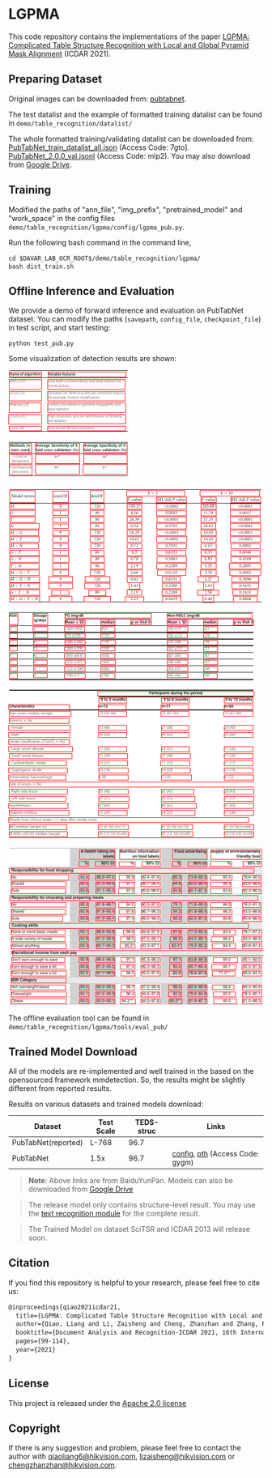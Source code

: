 # LGPMA

This code repository contains the implementations of the paper [LGPMA: Complicated Table Structure Recognition with Local and Global Pyramid Mask Alignment](https://arxiv.org/pdf/2105.06224.pdf) (ICDAR 2021).


## Preparing Dataset
Original images can be downloaded from: [pubtabnet](https://developer.ibm.com/exchanges/data/all/pubtabnet/).

The test datalist and the example of formatted training datalist can be found in `demo/table_recognition/datalist/`

The whole formatted training/validating datalist can be downloaded from: [PubTabNet_train_datalist_all.json](https://pan.baidu.com/s/1ubUre07SybTml9UF6wyZ-A) (Access Code: 7gto].  [PubTabNet_2.0.0_val.jsonl](https://pan.baidu.com/s/1-A4JfK_SR45v649gW5KkYw) (Access Code: mlp2). You may also download from [Google Drive](https://drive.google.com/drive/folders/1Ik3KCiSATgOlCK4P5TXnbIMBZDOxrv4V?usp=sharing).

## Training
Modified the paths of "ann_file", "img_prefix", "pretrained_model" and "work_space" in the config files `demo/table_recognition/lgpma/config/lgpma_pub.py`.

Run the following bash command in the command line,
``` shell
cd $DAVAR_LAB_OCR_ROOT$/demo/table_recognition/lgpma/
bash dist_train.sh
```

## Offline Inference and Evaluation
We provide a demo of forward inference and evaluation on PubTabNet dataset. You can modify the paths (`savepath`, `config_file`, `checkpoint_file`) in test script, and start testing:

``` shell
python test_pub.py 
```

Some visualization of detection results are shown:

![./vis/PMC2871264_002_00.png](./vis/PMC2871264_002_00.png)

![./vis/PMC3160368_005_00.png](./vis/PMC3160368_005_00.png)

![./vis/PMC3250619_005_01.png](./vis/PMC3250619_005_01.png)

![./vis/PMC3551656_004_00.png](./vis/PMC3551656_004_00.png)

![./vis/PMC3568059_003_00.png](./vis/PMC3568059_003_00.png)

![./vis/PMC3824233_004_00.png](./vis/PMC3824233_004_00.png)

The offline evaluation tool can be found in `demo/table_recognition/lgpma/tools/eval_pub/`

## Trained Model Download
All of the models are re-implemented and well trained in the based on the opensourced framework mmdetection. So, the results might be slightly different from reported results.

Results on various datasets and trained models download:

| Dataset                | Test Scale     | TEDS-struc| Links |
|-----------------------|----------------|-----------|----------------------|
| PubTabNet(reported)    | L-768| 96.7      |                   |    |
| PubTabNet             | 1.5x    | 96.7      | [config](configs/lgpma_pub.py), [pth](https://pan.baidu.com/s/1Z-1gMaiJWbpyn09Biq5YXg ) (Access Code: gygm)| 

> **Note**: Above links are from BaiduYunPan. Models can also be downloaded from [Google Drive](https://drive.google.com/drive/folders/1Ik3KCiSATgOlCK4P5TXnbIMBZDOxrv4V?usp=sharing)

> The release model only contains structure-level result. You may use the [text recognition module](../../text_recognition) for the complete result.

> The Trained Model on dataset SciTSR and ICDAR 2013 will release soon.

## Citation

If you find this repository is helpful to your research, please feel free to cite us:

``` markdown
@inproceedings{qiao2021icdar21,
  title={LGPMA: Complicated Table Structure Recognition with Local and Global Pyramid Mask Alignment},
  author={Qiao, Liang and Li, Zaisheng and Cheng, Zhanzhan and Zhang, Peng and Pu, Shiliang and Niu, Yi and Ren, Wenqi and Tan, Wenming and Wu, Fei},
  booktitle={Document Analysis and Recognition-ICDAR 2021, 16th International Conference, Lausanne, Switzerland, September 5–10, 2021, Proceedings, Part I},
  pages={99-114},
  year={2021}
}
```
## License
This project is released under the [Apache 2.0 license](../../../davar_ocr/LICENSE)

## Copyright
If there is any suggestion and problem, please feel free to contact the author with qiaoliang6@hikvision.com, lizaisheng@hikvision.com or chengzhanzhan@hikvision.com.
